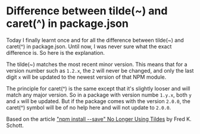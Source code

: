 # Difference between tilde(~) and caret(^) in package.json

Today I finally learnt once and for all the difference between tilde(~) and caret(^) in package.json. Until now, I was never sure what the exact difference is. So here is the explanation.

The tilde(~) matches the most recent minor version. This means that for a version number such as `1.2.x`, the `2` will never be changed, and only the last digit `x` will be updated to the newest version of that NPM module.

The principle for caret(^) is the same except that it's slightly looser and will match any major version. So in a package with version numbe `1.y.x`, both `y` and `x` will be updated. But if the package comes with the version `2.0.0`, the caret(^) symbol will be of no help here and will not update to `2.0.0`.

Based on the article ["npm install --save" No Longer Using Tildes](http://fredkschott.com/post/2014/02/npm-no-longer-defaults-to-tildes/) by Fred K. Schott.